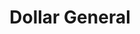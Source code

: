 ---
title: "Dollar General"
url: /wichita/dollar-general-east-13th-street-north-2/
shop: variety store
---
